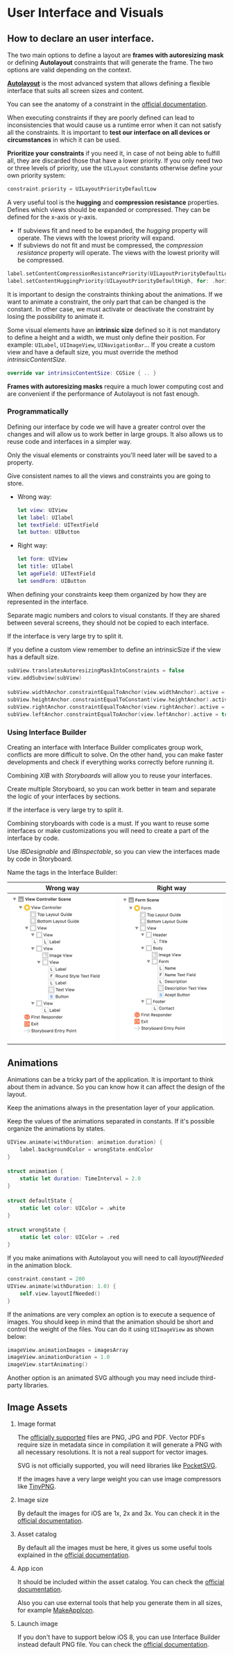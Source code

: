 # User Interface and Visuals

## How to declare an user interface.

The two main options to define a layout are **frames with autoresizing mask** or defining **Autolayout** constraints that will generate the frame. The two options are valid depending on the context.

[**Autolayout**](https://developer.apple.com/library/content/documentation/UserExperience/Conceptual/AutolayoutPG/index.html) is the most advanced system that allows defining a flexible interface that suits all screen sizes and content. 

You can see the anatomy of a constraint in the [official documentation](https://developer.apple.com/library/content/documentation/UserExperience/Conceptual/AutolayoutPG/AnatomyofaConstraint.html#//apple_ref/doc/uid/TP40010853-CH9-SW1).

When executing constraints if they are poorly defined can lead to inconsistencies that would cause us a runtime error when it can not satisfy all the constraints. It is important to **test our interface on all devices or circumstances** in which it can be used.

**Prioritize your constraints** if you need it, in case of not being able to fulfill all, they are discarded those that have a lower priority. If you only need two or three levels of priority, use the ```UILayout``` constants otherwise define your own priority system:

```swift
constraint.priority = UILayoutPriorityDefaultLow
```

A very useful tool is the **hugging** and **compression resistance** properties. Defines which views should be expanded or compressed. They can be defined for the x-axis or y-axis.

- If subviews fit and need to be expanded, the *hugging* property will operate. The views with the lowest priority will expand.
- If subviews do not fit and must be compressed, the *compression resistance* property will operate. The views with the lowest priority will be compressed.

```swift
label.setContentCompressionResistancePriority(UILayoutPriorityDefaultLow, for: .horizontal)
label.setContentHuggingPriority(UILayoutPriorityDefaultHigh, for: .horizontal)
```

It is important to design the constraints thinking about the animations. If we want to animate a constraint, the only part that can be changed is the constant. In other case, we must activate or deactivate the constraint by losing the possibility to animate it.

Some visual elements have an **intrinsic size** defined so it is not mandatory to define a height and a width, we must only define their position. For example: ```UILabel```, ```UIImageView```, ```UINavigationBar```... If you create a custom view and have a default size, you must override the method *intrinsicContentSize*.

```swift
override var intrinsicContentSize: CGSize { .. }
```

**Frames with autoresizing masks** require a much lower computing cost and are convenient if the performance of Autolayout is not fast enough.

### Programmatically

Defining our interface by code we will have a greater control over the changes and will allow us to work better in large groups. It also allows us to reuse code and interfaces in a simpler way.

Only the visual elements or constraints you'll need later will be saved to a property.

Give consistent names to all the views and constraints you are going to store.

* Wrong way:

	```swift
	let view: UIView
	let label: UIlabel
	let textField: UITextField
	let button: UIButton
	```
* Right way:

	```swift
	let form: UIView
	let title: UIlabel
	let ageField: UITextField
	let sendForm: UIButton
	```

When defining your constraints keep them organized by how they are represented in the interface.

Separate magic numbers and colors to visual constants. If they are shared between several screens, they should not be copied to each interface.

If the interface is very large try to split it.

If you define a custom view remember to define an intrinsicSize if the view has a default size.

```swift
subView.translatesAutoresizingMaskIntoConstraints = false
view.addSubview(subView)

subView.widthAnchor.constraintEqualToAnchor(view.widthAnchor).active = true
subView.heightAnchor.constraintEqualToConstant(view.heightAnchor).active = true
subView.rightAnchor.constraintEqualToAnchor(view.rightAnchor).active = true
subView.leftAnchor.constraintEqualToAnchor(view.leftAnchor).active = true
```

### Using Interface Builder

Creating an interface with Interface Builder complicates group work, conflicts are more difficult to solve. On the other hand, you can make faster developments and check if everything works correctly before running it.

Combining *XIB* with *Storyboards* will allow you to reuse your interfaces.

Create multiple Storyboard, so you can work better in team and separate the logic of your interfaces by sections.

If the interface is very large try to split it.

Combining storyboards with code is a must. If you want to reuse some interfaces or make customizations you will need to create a part of the interface by code.

Use *IBDesignable* and *IBInspectable*, so you can view the interfaces made by code in Storyboard.

Name the tags in the Interface Builder:

| Wrong way | Right way |
| --- | --- |
|![Swift Initialization chain](statics/wrongWay.png)|![Swift Initialization chain](statics/rightWay.png)|

## Animations

Animations can be a tricky part of the application. It is important to think about them in advance. So you can know how it can affect the design of the layout.

Keep the animations always in the presentation layer of your application.

Keep the values of the animations separated in constants. If it's possible organize the animations by states.

```swift
UIView.animate(withDuration: animation.duration) {
    label.backgroundColor = wrongState.endColor
}
    
struct animation {
    static let duration: TimeInterval = 2.0
}
    
struct defaultState {
    static let color: UIColor = .white
}
    
struct wrongState {
    static let color: UIColor = .red
}
```

If you make animations with Autolayout you will need to call *layoutIfNeeded* in the animation block.

```swift
constraint.constant = 200
UIView.animate(withDuration: 1.0) {
    self.view.layoutIfNeeded()
}
```

If the animations are very complex an option is to execute a sequence of images. You should keep in mind that the animation should be short and control the weight of the files. You can do it using ```UIImageView``` as shown below: 

```swift
imageView.animationImages = imagesArray
imageView.animationDuration = 1.0
imageView.startAnimating()
```

Another option is an animated SVG although you may need include third-party libraries.

## Image Assets

1. Image format

	The [officially supported](https://developer.apple.com/library/content/documentation/Xcode/Reference/xcode_ref-Asset_Catalog_Format/ImageSetType.html) files are PNG, JPG and PDF. Vector PDFs require size in metadata since in compilation it will generate a PNG with all necessary resolutions. It is not a real support for vector images.
	
	SVG is not officially supported, you will need libraries like [PocketSVG](https://github.com/pocketsvg/PocketSVG).
	
	If the images have a very large weight you can use image compressors like [TinyPNG](https://tinypng.com/).

2. Image size

	By default the images for iOS are 1x, 2x and 3x. You can check it in the [official documentation](https://developer.apple.com/ios/human-interface-guidelines/graphics/image-size-and-resolution/).
	
3. Asset catalog
	
	By default all the images must be here, it gives us some useful tools explained in the [official documentation](https://developer.apple.com/library/content/documentation/Xcode/Reference/xcode_ref-Asset_Catalog_Format/).

4. App icon

	It should be included within the asset catalog. You can check the [official documentation](https://developer.apple.com/ios/human-interface-guidelines/graphics/app-icon/).
	
	Also you can use external tools that help you generate them in all sizes, for example [MakeAppIcon](https://makeappicon.com/).

5. Launch image

	If you don't have to support below iOS 8, you can use Interface Builder instead default PNG file.  You can check the [official documentation](https://developer.apple.com/ios/human-interface-guidelines/graphics/launch-screen/).
